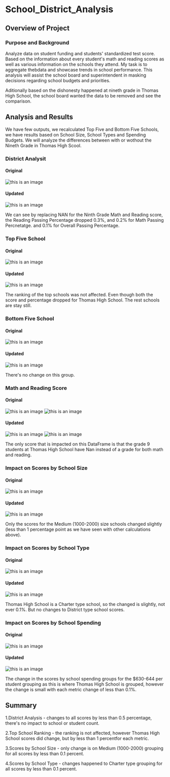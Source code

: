 # School_District_Analysis

## Overview of Project

### Purpose and Background
Analyze data on student funding and students' standardized test score. Based on the information about every student's math and reading scores as well as various information on the schools they attend. My task is to aggregate thebdata and showcase trends in school performance. This analysis will assist the school board and superintendent in masking decisions regarding school budgets and priorities.

Aditionally based on the dishonesty happened at nineth grade in Thomas High School, the school board wanted the data to be removed and see the comparison.

## Analysis and Results
We have few outputs, we recalculated Top Five and Bottom Five Schools, we have results based on School Size, School Types and Spending Budgets. We will analyze the differences between with or wothout the Nineth Grade in Thomas High Scool.

### District Analysit 

#### Original
![this is an image](https://github.com/Orangexinlan/School_District_Analysis/blob/5dcf9bffa9680e4ead79542430bd7d157a34691a/Resources/Original%20District.png)
#### Updated
![this is an image](https://github.com/Orangexinlan/School_District_Analysis/blob/5dcf9bffa9680e4ead79542430bd7d157a34691a/Resources/New%20District.png)

We can see by replacing NAN for the Ninth Grade Math and Reading score, the Reading Passing Percentage dropped 0.3%, and 0.2% for Math Passing Percnetatge. and 0.1% for Overall Passing Percentage.

### Top Five School

#### Original
![this is an image](https://github.com/Orangexinlan/School_District_Analysis/blob/5dcf9bffa9680e4ead79542430bd7d157a34691a/Resources/Original%20Top%20School.png)
#### Updated
![this is an image](https://github.com/Orangexinlan/School_District_Analysis/blob/5dcf9bffa9680e4ead79542430bd7d157a34691a/Resources/New%20top.png)

The ranking of the top schools was not affected. Even though both the score and percentage dropped for Thomas High School. The rest schools are stay still.

### Bottom Five School

#### Original
![this is an image](https://github.com/Orangexinlan/School_District_Analysis/blob/5dcf9bffa9680e4ead79542430bd7d157a34691a/Resources/Original%20Bottom%20School.png)
#### Updated
![this is an image](https://github.com/Orangexinlan/School_District_Analysis/blob/5dcf9bffa9680e4ead79542430bd7d157a34691a/Resources/New%20Bottom.png)

There's no change on this group.

### Math and Reading Score 

#### Original
![this is an image](https://github.com/Orangexinlan/School_District_Analysis/blob/5dcf9bffa9680e4ead79542430bd7d157a34691a/Resources/original%20math.png)
![this is an image](https://github.com/Orangexinlan/School_District_Analysis/blob/5dcf9bffa9680e4ead79542430bd7d157a34691a/Resources/original%20reading.png)
#### Updated
![this is an image](https://github.com/Orangexinlan/School_District_Analysis/blob/5dcf9bffa9680e4ead79542430bd7d157a34691a/Resources/New%20Math%20Score.png)
![this is an image](https://github.com/Orangexinlan/School_District_Analysis/blob/5dcf9bffa9680e4ead79542430bd7d157a34691a/Resources/new%20Reading%20score.png)

The only score that is impacted on this DataFrame is that the grade 9 students at Thomas High School have Nan instead of a grade for both math and reading.

### Impact on Scores by School Size

#### Original
![this is an image](https://github.com/Orangexinlan/School_District_Analysis/blob/5dcf9bffa9680e4ead79542430bd7d157a34691a/Resources/Original%20by%20School%20Size.png)
#### Updated
![this is an image](https://github.com/Orangexinlan/School_District_Analysis/blob/c942a9c469266af5cc19367a99bf191c6c59c608/Resources/New%20Size.png)

Only the scores for the Medium (1000-2000) size schools changed slightly (less than 1 percentage point as we have seen with other calculations above). 


### Impact on Scores by School Type

#### Original
![this is an image](https://github.com/Orangexinlan/School_District_Analysis/blob/c942a9c469266af5cc19367a99bf191c6c59c608/Resources/Original%20by%20School%20Type.png)
#### Updated
![this is an image](https://github.com/Orangexinlan/School_District_Analysis/blob/c942a9c469266af5cc19367a99bf191c6c59c608/Resources/New%20by%20School%20Type.png)

Thomas High School is a Charter type school, so the changed is slightly, not ever 0.1%. But no changes to District type school scores.

### Impact on Scores by School Spending

#### Original
![this is an image](https://github.com/Orangexinlan/School_District_Analysis/blob/c942a9c469266af5cc19367a99bf191c6c59c608/Resources/Original%20by%20Spending.png)
#### Updated
![this is an image](https://github.com/Orangexinlan/School_District_Analysis/blob/92a09b5aad924f680b6b2ca2658f60cf9291019d/Resources/New%20spending.png)

The change in the scores by school spending groups for the $630-644 per student grouping as this is where Thomas High School is grouped, however the change is small with each metric change of less than 0.1%.

## Summary
  1.District Analysis - changes to all scores by less than 0.5 percentage, there's no impact to school or student count.
  
  2.Top School Ranking - the ranking is not affected, however Thomas High School scores did change, but by less than 1 percentfor each metric.
  
  3.Scores by School Size - only change is on Medium (1000-2000) grouping for all scores by less than 0.1 percent.
  
  4.Scores by School Type - changes happened to Charter type grouping for all scores by less than 0.1 percent.
